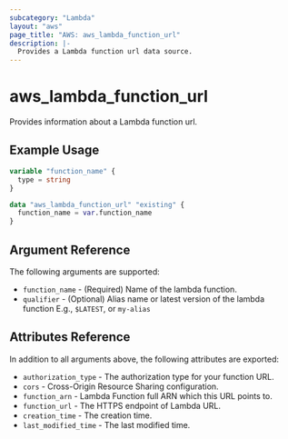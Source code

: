 ```yaml
---
subcategory: "Lambda"
layout: "aws"
page_title: "AWS: aws_lambda_function_url"
description: |-
  Provides a Lambda function url data source.
---
```


# aws_lambda_function_url

Provides information about a Lambda function url.

## Example Usage

```terraform
variable "function_name" {
  type = string
}

data "aws_lambda_function_url" "existing" {
  function_name = var.function_name
}
```

## Argument Reference

The following arguments are supported:

* `function_name` - (Required) Name of the lambda function.
* `qualifier` - (Optional) Alias name or latest version of the lambda function E.g., `$LATEST`, or `my-alias`

## Attributes Reference

In addition to all arguments above, the following attributes are exported:

* `authorization_type` - The authorization type for your function URL.
* `cors` - Cross-Origin Resource Sharing configuration.
* `function_arn` - Lambda Function full ARN which this URL points to.
* `function_url` - The HTTPS endpoint of Lambda URL.
* `creation_time` - The creation time.
* `last_modified_time` - The last modified time.